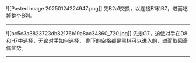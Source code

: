![[Pasted image 20250124224947.png]]
先B2a1交换，以连接B1和B7，进而吃掉整个B列。

---
![[bc5c3a3823723db82176b19a8ac34860_720.jpg]]
先走G7，迫使对手在D8和H7中选择，无论对手如何选择， 剩下的空格都是黑棋可以进入的，进而取回奇偶优势。

---

